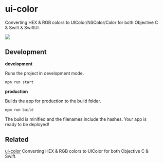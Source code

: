 ui-color
===

Converting HEX & RGB colors to UIColor/NSColor/Color for both Objective C & Swift & SwiftUI.

![](https://user-images.githubusercontent.com/1680273/116732229-5adae300-aa1d-11eb-9745-05d495945154.png)

## Development

**development**

Runs the project in development mode.  

```bash
npm run start
```

**production**

Builds the app for production to the build folder.

```bash
npm run build
```

The build is minified and the filenames include the hashes.
Your app is ready to be deployed!


## Related

[ui-color](https://github.com/manosim/ui-color) Converting HEX & RGB colors to UIColor for both Objective C & Swift.